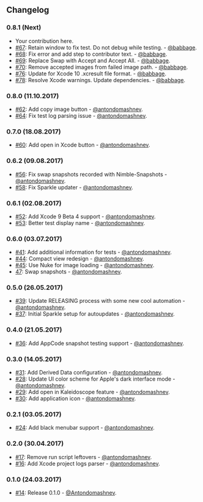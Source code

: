 ## Changelog

### 0.8.1 (Next)

* Your contribution here.
* [#67](https://github.com/Antondomashnev/FBSnapshotsViewer/pull/67): Retain window to fix test. Do not debug while testing. - [@babbage](https://github.com/babbage).
* [#68](https://github.com/Antondomashnev/FBSnapshotsViewer/pull/68): Fix error and add step to contributor text. - [@babbage](https://github.com/babbage).
* [#69](https://github.com/Antondomashnev/FBSnapshotsViewer/pull/69): Replace Swap with Accept and Accept All. - [@babbage](https://github.com/babbage).
* [#70](https://github.com/Antondomashnev/FBSnapshotsViewer/pull/70): Remove accepted images from failed image path. - [@babbage](https://github.com/babbage).
* [#76](https://github.com/Antondomashnev/FBSnapshotsViewer/pull/76): Update for Xcode 10 .xcresult file format. - [@babbage](https://github.com/babbage).
* [#78](https://github.com/Antondomashnev/FBSnapshotsViewer/pull/78): Resolve Xcode warnings. Update dependencies. - [@babbage](https://github.com/babbage).

### 0.8.0 (11.10.2017)

* [#62](https://github.com/Antondomashnev/FBSnapshotsViewer/pull/62): Add copy image button - [@antondomashnev](https://github.com/antondomashnev).
* [#64](https://github.com/Antondomashnev/FBSnapshotsViewer/pull/64): Fix test log parsing issue - [@antondomashnev](https://github.com/antondomashnev).

### 0.7.0 (18.08.2017)

* [#60](https://github.com/Antondomashnev/FBSnapshotsViewer/pull/60): Add open in Xcode button - [@antondomashnev](https://github.com/antondomashnev).

### 0.6.2 (09.08.2017)

* [#56](https://github.com/Antondomashnev/FBSnapshotsViewer/pull/56): Fix swap snapshots recorded with Nimble-Snapshots - [@antondomashnev](https://github.com/antondomashnev).
* [#58](https://github.com/Antondomashnev/FBSnapshotsViewer/pull/58): Fix Sparkle updater - [@antondomashnev](https://github.com/antondomashnev).

### 0.6.1 (02.08.2017)

* [#52](https://github.com/Antondomashnev/FBSnapshotsViewer/pull/52): Add Xcode 9 Beta 4 support - [@antondomashnev](https://github.com/antondomashnev).
* [#53](https://github.com/Antondomashnev/FBSnapshotsViewer/pull/53): Better test display name - [@antondomashnev](https://github.com/antondomashnev).

### 0.6.0 (03.07.2017)

* [#41](https://github.com/Antondomashnev/FBSnapshotsViewer/pull/41): Add additional information for tests - [@antondomashnev](https://github.com/antondomashnev).
* [#44](https://github.com/Antondomashnev/FBSnapshotsViewer/pull/44): Compact view redesign - [@antondomashnev](https://github.com/antondomashnev).
* [#45](https://github.com/Antondomashnev/FBSnapshotsViewer/pull/45): Use Nuke for image loading - [@antondomashnev](https://github.com/antondomashnev).
* [47](https://github.com/Antondomashnev/FBSnapshotsViewer/pull/47): Swap snapshots - [@antondomashnev](https://github.com/antondomashnev).

### 0.5.0 (26.05.2017)

* [#39](https://github.com/Antondomashnev/FBSnapshotsViewer/pull/39): Update RELEASING process with some new cool automation - [@antondomashnev](https://github.com/antondomashnev).
* [#37](https://github.com/Antondomashnev/FBSnapshotsViewer/pull/37): Initial Sparkle setup for autoupdates - [@antondomashnev](https://github.com/antondomashnev).

### 0.4.0 (21.05.2017)

* [#36](https://github.com/Antondomashnev/FBSnapshotsViewer/pull/36): Add AppCode snapshot testing support - [@antondomashnev](https://github.com/antondomashnev).

### 0.3.0 (14.05.2017)

* [#31](https://github.com/Antondomashnev/FBSnapshotsViewer/pull/31): Add Derived Data configuration - [@antondomashnev](https://github.com/antondomashnev).
* [#28](https://github.com/Antondomashnev/FBSnapshotsViewer/pull/28): Update UI color scheme for Apple's dark interface mode - [@antondomashnev](https://github.com/antondomashnev).
* [#29](https://github.com/Antondomashnev/FBSnapshotsViewer/pull/29): Add open in Kaleidoscope feature - [@antondomashnev](https://github.com/antondomashnev).
* [#30](https://github.com/Antondomashnev/FBSnapshotsViewer/pull/30): Add application icon - [@antondomashnev](https://github.com/antondomashnev).

### 0.2.1 (03.05.2017)

* [#24](https://github.com/Antondomashnev/FBSnapshotsViewer/pull/24): Add black menubar support - [@antondomashnev](https://github.com/antondomashnev).

### 0.2.0 (30.04.2017)

* [#17](https://github.com/Antondomashnev/FBSnapshotsViewer/pull/17): Remove run script leftovers - [@antondomashnev](https://github.com/antondomashnev).
* [#16](https://github.com/Antondomashnev/FBSnapshotsViewer/pull/16): Add Xcode project logs parser - [@antondomashnev](https://github.com/antondomashnev).

### 0.1.0 (24.03.2017)

* [#14](https://github.com/Antondomashnev/FBSnapshotsViewer/pull/14): Release 0.1.0 - [@Antondomashnev](https://github.com/Antondomashnev).
